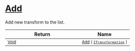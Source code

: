 # [Add](./SequentialTransformPipeline-100663510.md)

Add new transform to the list.

| Return | Name | 
| --- | --- | 
| <sub>[Void](https://docs.microsoft.com/en-us/dotnet/api/System.Void)</sub><img width=200/>| <sub>[Add](./SequentialTransformPipeline-100663510.md) ( [`ITransformation`](./../../ITransformation.md) )</sub>| <br>


